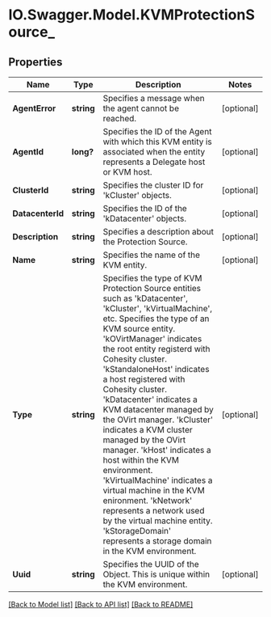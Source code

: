 # IO.Swagger.Model.KVMProtectionSource_
## Properties

Name | Type | Description | Notes
------------ | ------------- | ------------- | -------------
**AgentError** | **string** | Specifies a message when the agent cannot be reached. | [optional] 
**AgentId** | **long?** | Specifies the ID of the Agent with which this KVM entity is associated when the entity represents a Delegate host or KVM host. | [optional] 
**ClusterId** | **string** | Specifies the cluster ID for &#39;kCluster&#39; objects. | [optional] 
**DatacenterId** | **string** | Specifies the ID of the &#39;kDatacenter&#39; objects. | [optional] 
**Description** | **string** | Specifies a description about the Protection Source. | [optional] 
**Name** | **string** | Specifies the name of the KVM entity. | [optional] 
**Type** | **string** | Specifies the type of KVM Protection Source entities such as &#39;kDatacenter&#39;, &#39;kCluster&#39;, &#39;kVirtualMachine&#39;, etc. Specifies the type of an KVM source entity. &#39;kOVirtManager&#39; indicates the root entity registerd with Cohesity cluster. &#39;kStandaloneHost&#39; indicates a host registered with Cohesity cluster. &#39;kDatacenter&#39; indicates a KVM datacenter managed by the OVirt manager. &#39;kCluster&#39; indicates a KVM cluster managed by the OVirt manager. &#39;kHost&#39; indicates a host within the KVM environment. &#39;kVirtualMachine&#39; indicates a virtual machine in the KVM enironment. &#39;kNetwork&#39; represents a network used by the virtual machine entity. &#39;kStorageDomain&#39; represents a storage domain in the KVM environment. | [optional] 
**Uuid** | **string** | Specifies the UUID of the Object. This is unique within the KVM environment. | [optional] 

[[Back to Model list]](../README.md#documentation-for-models) [[Back to API list]](../README.md#documentation-for-api-endpoints) [[Back to README]](../README.md)

